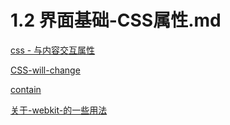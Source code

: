 # 1.2 界面基础-CSS属性.md

[css - 与内容交互属性](https://github.com/jawil/blog/issues/29)

[CSS-will-change](http://www.w3cplus.com/css3/introduction-css-will-change-property.html)

[contain](http://www.webhek.com/post/css-contain-property.html)

[关于-webkit-的一些用法](https://blog.csdn.net/xtianjia/article/details/60136922)

